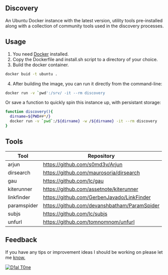 ## Discovery
An Ubuntu Docker instance with the latest version, utility tools pre-installed along with a collection of community tools used in the discovery processes.

## Usage
1. You need [Docker](https://docs.docker.com/get-docker/) installed.<br>
2. Copy the Dockerfile and install.sh script to a directory of your choice.
3. Build the docker container.<br>
```bash
docker buid -t ubuntu .
```
4. After building the image, you can run it directly from the command-line:
```bash
docker run -v `pwd':/srv/ -it --rm discovery
```
Or save a function to quickly spin this instance up, with persistant storage:<br>
```bash
function discovery(){
  dirname=${PWD##*/}
  docker run -v `pwd`:/${dirname} -w /${dirname} -it --rm discovery
}
```

## Tools

| Tool | Repository |
|---|---|
|arjun|https://github.com/s0md3v/Arjun|
|dirsearch|https://github.com/maurosoria/dirsearch|
|gau|https://github.com/lc/gau|
|kiterunner|https://github.com/assetnote/kiterunner|
|linkfinder|https://github.com/GerbenJavado/LinkFinder|
|paramspider|https://github.com/devanshbatham/ParamSpider|
|subjs|https://github.com/lc/subjs|
|unfurl|https://github.com/tomnomnom/unfurl|

## Feedback
If you have any tips or improvement ideas I should be working on please let me [know.](https://github.com/D1al-T0ne/Dockerfiles/Discovery/Issues)

[![D1al T0ne](https://aleen42.github.io/badges/src/twitter.svg)](https://twitter.com/D1AL__T0NE)<br>
